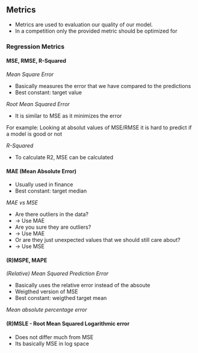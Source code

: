 ## Metrics

* Metrics are used to evaluation our quality of our model.
* In a competition only the provided metric should be optimized for

### Regression Metrics

#### MSE, RMSE, R-Squared

*Mean Square Error*
* Basically measures the error that we have compared to the predictions
* Best constant: target value

*Root Mean Squared Error*
* It is similar to MSE as it minimizes the error

For example: Looking at absolut values of MSE/RMSE it is hard to predict if a model is good or not

*R-Squared*
* To calculate R2, MSE can be calculated

#### MAE (Mean Absolute Error)

* Usually used in finance
* Best constant: target median

*MAE vs MSE*
* Are there outliers in the data?
* -> Use MAE
* Are you sure they are outliers?
* -> Use MAE
* Or are they just unexpected values that we should still care about?
* -> Use MSE

#### (R)MSPE, MAPE

*(Relative) Mean Squared Prediction Error*
* Basically uses the relative error instead of the absoute
* Weigthed version of MSE
* Best constant: weigthed target mean

*Mean absolute percentage error*

#### (R)MSLE - Root Mean Squared Logarithmic error
* Does not differ much from MSE
* Its basically MSE in log space